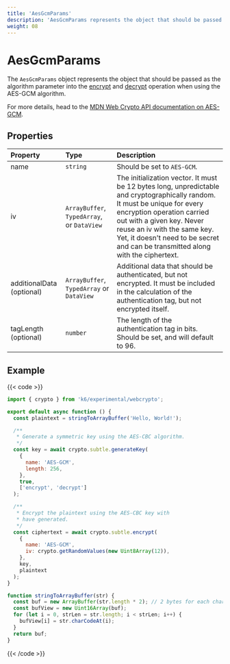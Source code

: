 ```yaml
---
title: 'AesGcmParams'
description: 'AesGcmParams represents the object that should be passed as the algorithm parameter into the encrypt and decrypt operation when using the AES-GCM algorithm.'
weight: 08
---
```


# AesGcmParams

The `AesGcmParams` object represents the object that should be passed as the algorithm parameter into the [encrypt](https://grafana.com/docs/k6/<K6_VERSION>/javascript-api/k6-experimental/webcrypto/subtlecrypto/encrypt) and [decrypt](https://grafana.com/docs/k6/<K6_VERSION>/javascript-api/k6-experimental/webcrypto/subtlecrypto/decrypt) operation when using the AES-GCM algorithm.

For more details, head to the [MDN Web Crypto API documentation on AES-GCM](https://developer.mozilla.org/en-US/docs/Web/API/AesGcmParams).

## Properties

| Property                  | Type                                       | Description                                                                                                                                                                                                                                                                                              |
| :------------------------ | :----------------------------------------- | :------------------------------------------------------------------------------------------------------------------------------------------------------------------------------------------------------------------------------------------------------------------------------------------------------- |
| name                      | `string`                                   | Should be set to `AES-GCM`.                                                                                                                                                                                                                                                                              |
| iv                        | `ArrayBuffer`, `TypedArray`, or `DataView` | The initialization vector. It must be 12 bytes long, unpredictable and cryptographically random. It must be unique for every encryption operation carried out with a given key. Never reuse an iv with the same key. Yet, it doesn't need to be secret and can be transmitted along with the ciphertext. |
| additionalData (optional) | `ArrayBuffer`, `TypedArray` or `DataView`  | Additional data that should be authenticated, but not encrypted. It must be included in the calculation of the authentication tag, but not encrypted itself.                                                                                                                                             |
| tagLength (optional)      | `number`                                   | The length of the authentication tag in bits. Should be set, and will default to 96.                                                                                                                                                                                                                     |

## Example

{{< code >}}

```javascript
import { crypto } from 'k6/experimental/webcrypto';

export default async function () {
  const plaintext = stringToArrayBuffer('Hello, World!');

  /**
   * Generate a symmetric key using the AES-CBC algorithm.
   */
  const key = await crypto.subtle.generateKey(
    {
      name: 'AES-GCM',
      length: 256,
    },
    true,
    ['encrypt', 'decrypt']
  );

  /**
   * Encrypt the plaintext using the AES-CBC key with
   * have generated.
   */
  const ciphertext = await crypto.subtle.encrypt(
    {
      name: 'AES-GCM',
      iv: crypto.getRandomValues(new Uint8Array(12)),
    },
    key,
    plaintext
  );
}

function stringToArrayBuffer(str) {
  const buf = new ArrayBuffer(str.length * 2); // 2 bytes for each char
  const bufView = new Uint16Array(buf);
  for (let i = 0, strLen = str.length; i < strLen; i++) {
    bufView[i] = str.charCodeAt(i);
  }
  return buf;
}
```

{{< /code >}}
